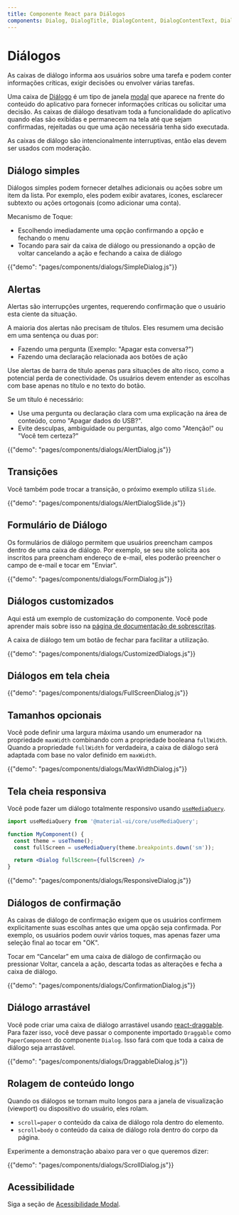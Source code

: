 ```yaml
---
title: Componente React para Diálogos
components: Dialog, DialogTitle, DialogContent, DialogContentText, DialogActions, Slide
---
```


# Diálogos

<p class="description">As caixas de diálogo informa aos usuários sobre uma tarefa e podem conter informações críticas, exigir decisões ou envolver várias tarefas.</p>

Uma caixa de [Diálogo](https://material.io/design/components/dialogs.html) é um tipo de janela [modal](/components/modal/) que aparece na frente do conteúdo do aplicativo para fornecer informações críticas ou solicitar uma decisão. As caixas de diálogo desativam toda a funcionalidade do aplicativo quando elas são exibidas e permanecem na tela até que sejam confirmadas, rejeitadas ou que uma ação necessária tenha sido executada.

As caixas de diálogo são intencionalmente interruptivas, então elas devem ser usados com moderação.

## Diálogo simples

Diálogos simples podem fornecer detalhes adicionais ou ações sobre um item da lista. Por exemplo, eles podem exibir avatares, ícones, esclarecer subtexto ou ações ortogonais (como adicionar uma conta).

Mecanismo de Toque:

- Escolhendo imediadamente uma opção confirmando a opção e fechando o menu
- Tocando para sair da caixa de diálogo ou pressionando a opção de voltar cancelando a ação e fechando a caixa de diálogo

{{"demo": "pages/components/dialogs/SimpleDialog.js"}}

## Alertas

Alertas são interrupções urgentes, requerendo confirmação que o usuário esta ciente da situação.

A maioria dos alertas não precisam de títulos. Eles resumem uma decisão em uma sentença ou duas por:

- Fazendo uma pergunta (Exemplo: "Apagar esta conversa?")
- Fazendo uma declaração relacionada aos botões de ação

Use alertas de barra de título apenas para situações de alto risco, como a potencial perda de conectividade. Os usuários devem entender as escolhas com base apenas no título e no texto do botão.

Se um título é necessário:

- Use uma pergunta ou declaração clara com uma explicação na área de conteúdo, como "Apagar dados do USB?".
- Evite desculpas, ambiguidade ou perguntas, algo como "Atenção!" ou "Você tem certeza?"

{{"demo": "pages/components/dialogs/AlertDialog.js"}}

## Transições

Você também pode trocar a transição, o próximo exemplo utiliza `Slide`.

{{"demo": "pages/components/dialogs/AlertDialogSlide.js"}}

## Formulário de Diálogo

Os formulários de diálogo permitem que usuários preencham campos dentro de uma caixa de diálogo. Por exemplo, se seu site solicita aos inscritos para preencham endereço de e-mail, eles poderão preencher o campo de e-mail e tocar em "Enviar".

{{"demo": "pages/components/dialogs/FormDialog.js"}}

## Diálogos customizados

Aqui está um exemplo de customização do componente. Você pode aprender mais sobre isso na [página de documentação de sobrescritas](/customization/components/).

A caixa de diálogo tem um botão de fechar para facilitar a utilização.

{{"demo": "pages/components/dialogs/CustomizedDialogs.js"}}

## Diálogos em tela cheia

{{"demo": "pages/components/dialogs/FullScreenDialog.js"}}

## Tamanhos opcionais

Você pode definir uma largura máxima usando um enumerador na propriedade `maxWidth` combinando com a propriedade booleana `fullWidth`. Quando a propriedade `fullWidth` for verdadeira, a caixa de diálogo será adaptada com base no valor definido em `maxWidth`.

{{"demo": "pages/components/dialogs/MaxWidthDialog.js"}}

## Tela cheia responsiva

Você pode fazer um diálogo totalmente responsivo usando [`useMediaQuery`](/components/use-media-query/#usemediaquery).

```jsx
import useMediaQuery from '@material-ui/core/useMediaQuery';

function MyComponent() {
  const theme = useTheme();
  const fullScreen = useMediaQuery(theme.breakpoints.down('sm'));

  return <Dialog fullScreen={fullScreen} />
}
```

{{"demo": "pages/components/dialogs/ResponsiveDialog.js"}}

## Diálogos de confirmação

As caixas de diálogo de confirmação exigem que os usuários confirmem explicitamente suas escolhas antes que uma opção seja confirmada. Por exemplo, os usuários podem ouvir vários toques, mas apenas fazer uma seleção final ao tocar em "OK".

Tocar em “Cancelar” em uma caixa de diálogo de confirmação ou pressionar Voltar, cancela a ação, descarta todas as alterações e fecha a caixa de diálogo.

{{"demo": "pages/components/dialogs/ConfirmationDialog.js"}}

## Diálogo arrastável

Você pode criar uma caixa de diálogo arrastável usando [react-draggable](https://github.com/mzabriskie/react-draggable). Para fazer isso, você deve passar o componente importado `Draggable` como `PaperComponent` do componente `Dialog`. Isso fará com que toda a caixa de diálogo seja arrastável.

{{"demo": "pages/components/dialogs/DraggableDialog.js"}}

## Rolagem de conteúdo longo

Quando os diálogos se tornam muito longos para a janela de visualização (viewport) ou dispositivo do usuário, eles rolam.

- `scroll=paper` o conteúdo da caixa de diálogo rola dentro do elemento.
- `scroll=body` o conteúdo da caixa de diálogo rola dentro do corpo da página.

Experimente a demonstração abaixo para ver o que queremos dizer:

{{"demo": "pages/components/dialogs/ScrollDialog.js"}}

## Acessibilidade

Siga a seção de [ Acessibilidade Modal](/components/modal/#accessibility).